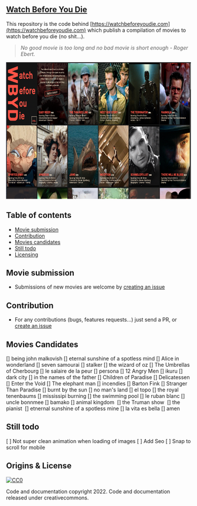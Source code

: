 ## [Watch Before You Die](https://watchbeforeyoudie.com)

This repository is the code behind [https://watchbeforeyoudie.com](https://watchbeforeyoudie.com) which publish a compilation of movies to watch before you die (no shit...).

> _No good movie is too long and no bad movie is short enough - Roger Ebert._

<p align="center">
  <a href="https://watchbeforeyoudie.com/">
    <img src="screenshot.png" alt="Watch Before You Die Screenshot" height="372">
  </a>
</p>

## Table of contents

- [Movie submission](#movie-submission)
- [Contribution](#contribution)
- [Movies candidates](#movies-candidates)
- [Still todo](#Still-todo)
- [Licensing](#Licensing)

## Movie submission

- Submissions of new movies are welcome by [creating an issue](https://github.com/ngermeau/watch_before_you_die/issues/new)

## Contribution

- For any contributions (bugs, features requests...) just send a PR, or [create an issue](https://github.com/ngermeau/watch_before_you_die/issues/new)

## Movies Candidates

[] being john malkovish
[] eternal sunshine of a spotless mind
[] Alice in wonderland
[] seven samourai
[] stalker
[] the wizard of oz
[] The Umbrellas of Cherbourg
[] le salaire de la peur
[] persona
[] 12 Angry Men
[] ikuru
[] dark city
[] in the names of the father
[] Children of Paradise
[] Delicatessen
[] Enter the Void
[] The elephant man
[] incendies
[] Barton Fink
[] Stranger Than Paradise
[] burnt by the sun
[] no man's land
[] el topo
[] the royal tenenbaums
[] mississipi burning
[] the swimming pool
[] le ruban blanc
[] uncle bonnmee
[] bamako
[] animal kingdom 
[] the Truman show 
[] the pianist 
[] etnernal sunshine of a spotless mine
[] la vita es bella
[] amen

## Still todo
[ ] Not super clean animation when loading of images
[ ] Add Seo
[ ] Snap to scroll for mobile

## Origins & License

[![CC0](http://mirrors.creativecommons.org/presskit/buttons/88x31/svg/cc-zero.svg)](https://creativecommons.org/publicdomain/zero/1.0/)

Code and documentation copyright 2022. Code and documentation released under creativecommons.
